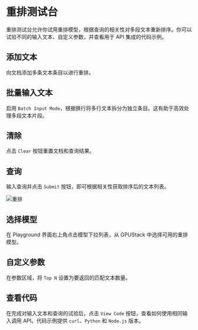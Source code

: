 # 重排测试台

重排测试台允许你试用重排模型，根据查询的相关性对多段文本重新排序。你可以试验不同的输入文本、自定义参数，并查看用于 API 集成的代码示例。

## 添加文本

向文档添加多条文本条目以进行重排。

## 批量输入文本

启用 `Batch Input Mode`，根据换行将多行文本拆分为独立条目。这有助于高效处理多段文本片段。

## 清除

点击 `Clear` 按钮重置文档和查询结果。

## 查询

输入查询并点击 `Submit` 按钮，即可根据相关性获取排序后的文本列表。

![重排](../../assets/playground/ranker.png)

## 选择模型

在 Playground 界面右上角点击模型下拉列表，从 GPUStack 中选择可用的重排模型。

## 自定义参数

在参数区域，将 `Top N` 设置为要返回的匹配文本数量。

## 查看代码

在完成对输入文本和查询的试验后，点击 `View Code` 按钮，查看如何使用相同输入调用 API。代码示例提供 `curl`、`Python` 和 `Node.js` 版本。
